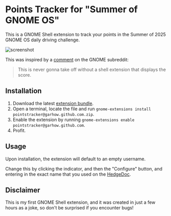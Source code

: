 # Points Tracker for "Summer of GNOME OS"

This is a GNOME Shell extension to track your points in the Summer of 2025 GNOME OS daily driving challenge.

![screenshot](https://github.com/user-attachments/assets/ab79293d-05e4-404e-9d94-7f03022e71cd)


This was inspired by a [comment](https://www.reddit.com/r/gnome/comments/1l0yzvo/comment/mvhtvq3/?utm_source=share&utm_medium=web3x&utm_name=web3xcss&utm_term=1&utm_content=share_button) on the GNOME subreddit:

> This is never gonna take off without a shell extension that displays the score.

## Installation
1. Download the latest [extension bundle](https://github.com/garhow/points-tracker/releases/download/v0.1.1/pointstracker@garhow.github.com.zip).
3. Open a terminal, locate the file and run `gnome-extensions install pointstracker@garhow.github.com.zip`.
4. Enable the extension by running `gnome-extensions enable pointstracker@garhow.github.com`.
5. Profit.

## Usage
Upon installation, the extension will default to an empty username.

Change this by clicking the indicator, and then the "Configure" button, and entering in the exact name that you used on the [HedgeDoc](https://pad.gnome.org/s/summer-of-gnomeos).

## Disclaimer
This is my first GNOME Shell extension, and it was created in just a few hours as a joke, so don't be surprised if you encounter bugs!
